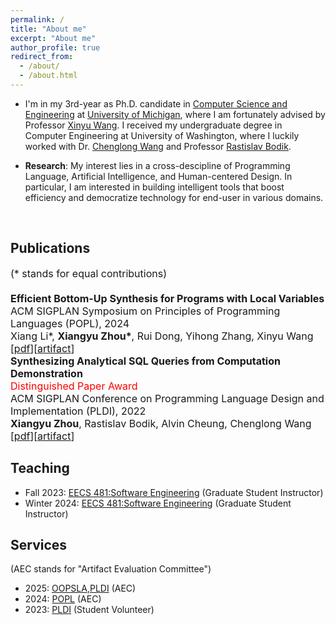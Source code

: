 ```yaml
---
permalink: /
title: "About me"
excerpt: "About me"
author_profile: true
redirect_from: 
  - /about/
  - /about.html
---
```


* I'm in my 3rd-year as Ph.D. candidate in [Computer Science and Engineering](https://cse.engin.umich.edu/) at [University of Michigan](https://umich.edu/), where I am fortunately advised by Professor [Xinyu Wang](https://web.eecs.umich.edu/~xwangsd/). I received my undergraduate degree in Computer Engineering at University of Washington, where I luckily worked with  Dr. [Chenglong Wang](https://chenglongwang.org/) and Professor [Rastislav Bodik](https://homes.cs.washington.edu/~bodik/).

* **Research**: 
My interest lies in a cross-descipline of Programming Language, Artificial Intelligence, and Human-centered Design. In particular, I am interested in building intelligent tools that boost efficiency and democratize technology for end-user in various domains.

<br>

## Publications
<font size="3">
(* stands for equal contributions)<br>
<br>
</font>
<font size="3">
   <strong> Efficient Bottom-Up Synthesis for Programs with Local Variables</strong><br>
    ACM SIGPLAN Symposium on Principles of Programming Languages (POPL), 2024<br>
    Xiang Li*, <strong>Xiangyu Zhou*</strong>, Rui Dong, Yihong Zhang, Xinyu Wang<br>
    [<a href="https://arxiv.org/abs/2311.03705">pdf</a>][<a href="https://zenodo.org/records/10023528">artifact</a>]
</font>
<br>
<font size="3">
   <strong> Synthesizing Analytical SQL Queries from Computation Demonstration</strong><br>
    <span style="color: red;">Distinguished Paper Award</span><br>
    ACM SIGPLAN Conference on Programming Language Design and Implementation (PLDI), 2022<br>
    <strong>Xiangyu Zhou</strong>, Rastislav Bodik, Alvin Cheung, Chenglong Wang<br>
    [<a href="https://arxiv.org/abs/2204.07102">pdf</a>][<a href="https://dl.acm.org/do/10.5281/zenodo.6330232/full/">artifact</a>]
</font>

<br>

## Teaching
* Fall 2023: [EECS 481:Software Engineering](https://pbhoopala.github.io/eecs481f23/index.html) (Graduate Student Instructor)
* Winter 2024: [EECS 481:Software Engineering](https://eecs481.org/) (Graduate Student Instructor)

## Services
(AEC stands for "Artifact Evaluation Committee")
* 2025: [OOPSLA](https://2025.splashcon.org/track/splash-2025-oopsla-artifacts),[PLDI](https://pldi25.sigplan.org/track/pldi-2025-pldi-research-artifacts) (AEC)
* 2024: [POPL](https://popl25.sigplan.org/) (AEC)
* 2023: [PLDI](https://pldi23.sigplan.org/) (Student Volunteer)
